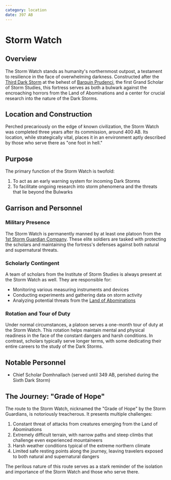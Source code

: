 ```yaml
---
category: location
date: 397 AB
---
```


# Storm Watch

## Overview

The Storm Watch stands as humanity's northernmost outpost, a testament to resilience in the face of overwhelming darkness. Constructed after the [Third Dark Storm](/wiki/history/events/dark-storms/Third-Dark-Storm.md) at the behest of [Barquin Prudenci](/wiki/people/Barquin-Prudenci.md), the first Grand Scholar of Storm Studies, this fortress serves as both a bulwark against the encroaching horrors from the Land of Abominations and a center for crucial research into the nature of the Dark Storms.

## Location and Construction

Perched precariously on the edge of known civilization, the Storm Watch was completed three years after its commission, around 400 AB. Its location, while strategically vital, places it in an environment aptly described by those who serve there as "one foot in hell."

## Purpose

The primary function of the Storm Watch is twofold:

1. To act as an early warning system for incoming Dark Storms
2. To facilitate ongoing research into storm phenomena and the threats that lie beyond the Bulwarks

## Garrison and Personnel

### Military Presence

The Storm Watch is permanently manned by at least one platoon from the [1st Storm Guardian Company](/wiki/organizations/1st-Storm-Guardian-Company.md). These elite soldiers are tasked with protecting the scholars and maintaining the fortress's defenses against both natural and supernatural threats.

### Scholarly Contingent

A team of scholars from the Institute of Storm Studies is always present at the Storm Watch as well. They are responsible for:

- Monitoring various measuring instruments and devices
- Conducting experiments and gathering data on storm activity
- Analyzing potential threats from the [Land of Abominations](/wiki/geography/eides/Land-of-Abominations.md)

### Rotation and Tour of Duty

Under normal circumstances, a platoon serves a one-month tour of duty at the Storm Watch. This rotation helps maintain mental and physical readiness in the face of the constant dangers and harsh conditions. In contrast, scholars typically serve longer terms, with some dedicating their entire careers to the study of the Dark Storms.

## Notable Personnel

- Chief Scholar Domhnallach (served until 349 AB, perished during the Sixth Dark Storm)

## The Journey: "Grade of Hope"

The route to the Storm Watch, nicknamed the "Grade of Hope" by the Storm Guardians, is notoriously treacherous. It presents multiple challenges:

1. Constant threat of attacks from creatures emerging from the Land of Abominations
2. Extremely difficult terrain, with narrow paths and steep climbs that challenge even experienced mountaineers
3. Harsh weather conditions typical of the extreme northern climate
4. Limited safe resting points along the journey, leaving travelers exposed to both natural and supernatural dangers

The perilous nature of this route serves as a stark reminder of the isolation and importance of the Storm Watch and those who serve there.